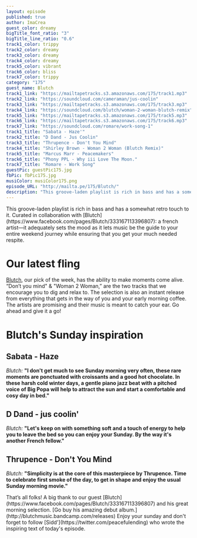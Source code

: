 ```yaml
---
layout: episode
published: true
author: ImaCrea
guest_color: dreamy
bigTitle_font_ratio: "3"
bigTitle_line_ratio: "0.6"
track1_color: trippy
track2_color: dreamy
track3_color: dreamy
track4_color: dreamy
track5_color: vibrant
track6_color: bliss
track7_color: trippy
category: "175"
guest_name: Blutch
track1_link: "https://mailtapetracks.s3.amazonaws.com/175/track1.mp3"
track2_link: "https://soundcloud.com/cameraman/jus-coolin"
track3_link: "https://mailtapetracks.s3.amazonaws.com/175/track3.mp3"
track4_link: "https://soundcloud.com/blutch/woman-2-woman-blutch-remix"
track5_link: "https://mailtapetracks.s3.amazonaws.com/175/track5.mp3"
track6_link: "https://mailtapetracks.s3.amazonaws.com/175/track6.mp3"
track7_link: "https://soundcloud.com/romare/work-song-1"
track1_title: "Sabata - Haze'"
track2_title: "D Dand - Jus Coolin"
track3_title: "Thrupence - Don't You Mind"
track4_title: "Shirley Brown - Woman 2 Woman (Blutch Remix)"
track5_title: "Marcus Marr - Peacemakers"
track6_title: "Phony PPL - Why iii Love The Moon."
track7_title: "Romare - Work Song"
guestPic: guestPic175.jpg
fbPic: fbPic175.jpg
musiColor: musiColor175.png
episode_URL: "http://mailta.pe/175/Blutch/"
description: "This groove-laden playlist is rich in bass and has a somewhat retro touch to it. Curated in collaboration with Blutch: a french artist—it adequately sets the mood as it lets music be the guide to your entire weekend journey while ensuring that you get your much needed respite."
---
```


<p id="introduction">This groove-laden playlist is rich in bass and has a somewhat retro touch to it. Curated in collaboration with [Blutch](https://www.facebook.com/pages/Blutch/333167113396807): a french artist—it adequately sets the mood as it lets music be the guide to your entire weekend journey while ensuring that you get your much needed respite.</p>

# Our latest fling

[Blutch](https://www.facebook.com/pages/Blutch/333167113396807), our pick of the week, has the ability to make moments come alive. “Don’t you mind" & "Woman 2 Woman,” are the two tracks that we encourage you to dig and relax to.  The selection is also an instant release from everything that gets in the way of you and your early morning coffee.  The artists are promising and their music is meant to catch your ear. Go ahead and give it a go!


# Blutch's Sunday inspiration
 
## Sabata - Haze
_Blutch:_ **"**I don't get much to see Sunday morning very often, these rare moments are ponctuated with croissants and a good hot chocolate. In these harsh cold winter days, a gentle piano jazz beat with a pitched voice of Big Popa will help to attract the sun and start a comfortable and cosy day in bed.**"**
 
## D Dand - jus coolin'
_Blutch:_ **"**Let's keep on with something soft and a touch of energy to help you to leave the bed so you can enjoy your Sunday. By the way it's another French fellow.**"**
 
## Thrupence - Don't You Mind
_Blutch:_ **"**Simplicity is at the core of this masterpiece by Thrupence. Time to celebrate first smoke of the day, to get in shape and enjoy the usual Sunday morning movie.**"** 
 
<p id="outroduction">
That’s all folks! A big thank to our guest [Blutch](https://www.facebook.com/pages/Blutch/333167113396807) and his great morning selection. [Go buy his amazing debut album.](http://blutchmusic.bandcamp.com/releases) Enjoy your sunday and don't forget to follow [Sidd'](https://twitter.com/peacefulending) who wrote the inspiring text of today's episode.
</p>